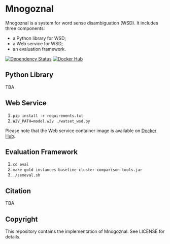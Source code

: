 # Mnogoznal

Mnogoznal is a system for word sense disambiguation (WSD). It includes three components:

* a Python library for WSD;
* a Web service for WSD;
* an evaluation framework.

[![Dependency Status][gemnasium_badge]][gemnasium_link] [![Docker Hub][docker_badge]][docker_link]

[gemnasium_badge]: https://gemnasium.com/nlpub/mnogoznal.svg
[gemnasium_link]: https://gemnasium.com/nlpub/mnogoznal
[docker_badge]: https://img.shields.io/docker/pulls/nlpub/mnogoznal.svg
[docker_link]: https://hub.docker.com/r/nlpub/mnogoznal/

## Python Library

TBA

## Web Service

1. `pip install -r requirements.txt`
2. `W2V_PATH=model.w2v ./watset_wsd.py`

Please note that the Web service container image is available on [Docker Hub](https://hub.docker.com/r/nlpub/mnogoznal/).

## Evaluation Framework

1. `cd eval`
2. `make gold instances baseline cluster-comparison-tools.jar`
3. `./semeval.sh`

## Citation

TBA

## Copyright

This repository contains the implementation of Mnogoznal. See LICENSE for details.
